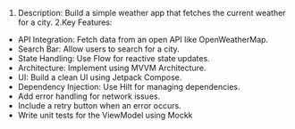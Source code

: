 1. Description: Build a simple weather app that fetches the current weather for a city.
2.Key Features:
 - API Integration: Fetch data from an open API like OpenWeatherMap.
 - Search Bar: Allow users to search for a city.
 - State Handling: Use Flow for reactive state updates.
 - Architecture: Implement using MVVM Architecture.
 - UI: Build a clean UI using Jetpack Compose.
 - Dependency Injection: Use Hilt for managing dependencies.
 - Add error handling for network issues.
 - Include a retry button when an error occurs.
 - Write unit tests for the ViewModel using Mockk
